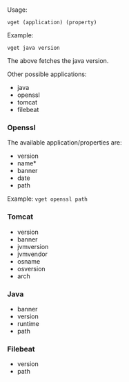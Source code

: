 
# 

Usage:

```vget (application) (property)```

Example: 

```vget java version```

The above fetches the java version.

Other possible applications:

* java
* openssl
* tomcat
* filebeat



### Openssl
The available application/properties are:

* version 
* name*
* banner
* date
* path

Example: ```vget openssl path```

### Tomcat

* version
* banner
* jvmversion
* jvmvendor
* osname
* osversion
* arch

### Java

* banner
* version
* runtime
* path

### Filebeat

* version
* path
